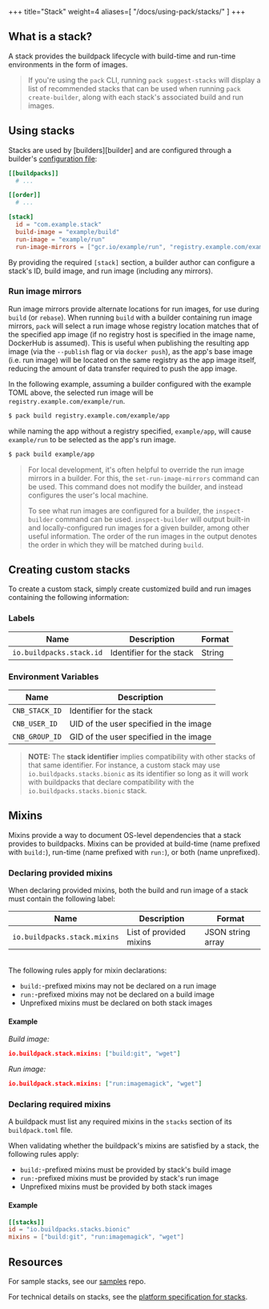 +++
title="Stack"
weight=4
aliases=[
    "/docs/using-pack/stacks/"
]
+++

## What is a stack?

A stack provides the buildpack lifecycle with build-time and run-time environments in the form of images.

<!--more-->

> If you're using the `pack` CLI, running `pack suggest-stacks` will display a list of recommended
stacks that can be used when running `pack create-builder`, along with each stack's associated build and run images.

## Using stacks

Stacks are used by [builders][builder] and are configured through a builder's
[configuration file](/docs/concepts/components/builder#builder-configuration):

```toml
[[buildpacks]]
  # ...

[[order]]
  # ...

[stack]
  id = "com.example.stack"
  build-image = "example/build"
  run-image = "example/run"
  run-image-mirrors = ["gcr.io/example/run", "registry.example.com/example/run"]
```

By providing the required `[stack]` section, a builder author can configure a stack's ID, build image, and run image
(including any mirrors).

### Run image mirrors

Run image mirrors provide alternate locations for run images, for use during `build` (or `rebase`).
When running `build` with a builder containing run image mirrors, `pack` will select a run image
whose registry location matches that of the specified app image (if no registry host is specified in the image name,
DockerHub is assumed). This is useful when publishing the resulting app image (via the `--publish` flag or via
`docker push`), as the app's base image (i.e. run image) will be located on the same registry as the app image itself,
reducing the amount of data transfer required to push the app image.

In the following example, assuming a builder configured with the example TOML above, the selected run image will be
`registry.example.com/example/run`.

```bash
$ pack build registry.example.com/example/app
```

while naming the app without a registry specified, `example/app`, will cause `example/run` to be selected as the app's
run image.

```bash
$ pack build example/app
```

> For local development, it's often helpful to override the run image mirrors in a builder. For this, the
> `set-run-image-mirrors` command can be used. This command does not modify the builder, and instead configures the
> user's local machine.
>
> To see what run images are configured for a builder, the
> `inspect-builder` command can be used. `inspect-builder` will output built-in and locally-configured run images for
> a given builder, among other useful information. The order of the run images in the output denotes the order in
> which they will be matched during `build`.

## Creating custom stacks

To create a custom stack, simply create customized build and run images containing the following information:

### Labels

| Name | Description | Format
|------|-------------|--------
| `io.buildpacks.stack.id` | Identifier for the stack | String

### Environment Variables

| Name | Description |
|------|-------------|
| `CNB_STACK_ID` | Identifier for the stack |
| `CNB_USER_ID`  | UID of the user specified in the image |
| `CNB_GROUP_ID` | GID of the user specified in the image |
<p class="spacer"></p>

> **NOTE:** The **stack identifier** implies compatibility with other stacks of that same identifier. For instance, a custom stack may use
> `io.buildpacks.stacks.bionic` as its identifier so long as it will work with buildpacks that declare compatibility with the
> `io.buildpacks.stacks.bionic` stack.

## Mixins

Mixins provide a way to document OS-level dependencies that a stack provides to buildpacks. Mixins can be provided at build-time
(name prefixed with `build:`), run-time (name prefixed with `run:`), or both (name unprefixed).

### Declaring provided mixins

When declaring provided mixins, both the build and run image of a stack must contain the following label:

| Name | Description | Format
|------|-------------|--------
| `io.buildpacks.stack.mixins` | List of provided mixins | JSON string array

\
The following rules apply for mixin declarations:

 - `build:`-prefixed mixins may not be declared on a run image
 - `run:`-prefixed mixins may not be declared on a build image
 - Unprefixed mixins must be declared on both stack images

#### Example

_Build image:_
```json
io.buildpack.stack.mixins: ["build:git", "wget"]
```

_Run image:_
```json
io.buildpack.stack.mixins: ["run:imagemagick", "wget"]
```

### Declaring required mixins

A buildpack must list any required mixins in the `stacks` section of its `buildpack.toml` file.

When validating whether the buildpack's mixins are satisfied by a stack, the following rules apply:

- `build:`-prefixed mixins must be provided by stack's build image
- `run:`-prefixed mixins must be provided by stack's run image
- Unprefixed mixins must be provided by both stack images

#### Example

```toml
[[stacks]]
id = "io.buildpacks.stacks.bionic"
mixins = ["build:git", "run:imagemagick", "wget"]
```

## Resources

For sample stacks, see our [samples][samples] repo.

For technical details on stacks, see the [platform specification for stacks][stack-spec].

[samples]: https://github.com/buildpacks/samples
[stack-spec]: https://github.com/buildpacks/spec/blob/main/platform.md#stacks